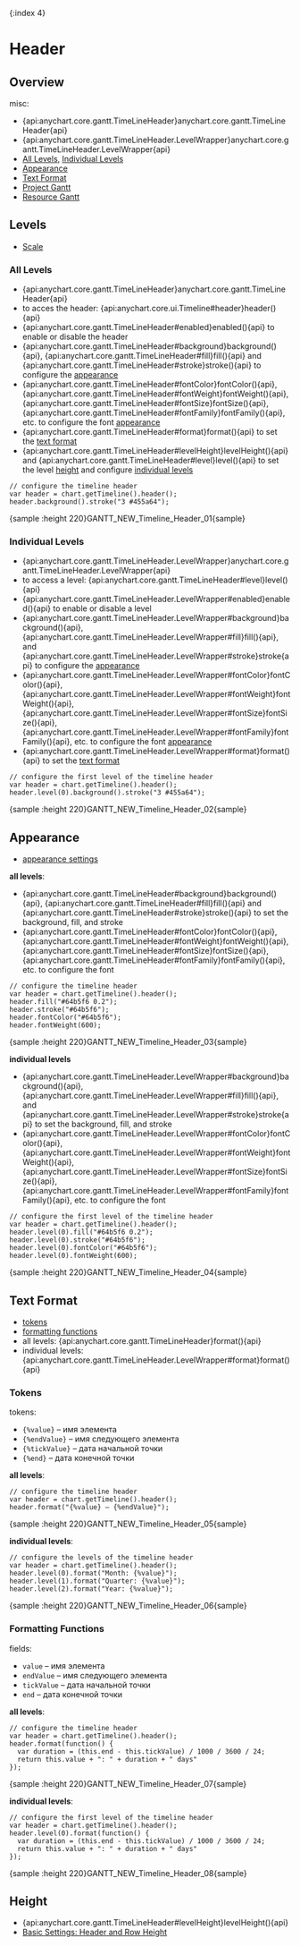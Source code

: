 {:index 4}
# Header

## Overview

misc:

* {api:anychart.core.gantt.TimeLineHeader}anychart.core.gantt.TimeLineHeader{api}
* {api:anychart.core.gantt.TimeLineHeader.LevelWrapper}anychart.core.gantt.TimeLineHeader.LevelWrapper{api}
* [All Levels](#all_levels), [Individual Levels](#individual_levels)
* [Appearance](#appearance)
* [Text Format](#text_format)
* [Project Gantt](../Project_Chart)
* [Resource Gantt](../Resource_Chart)

## Levels

* [Scale](Scale)

### All Levels

* {api:anychart.core.gantt.TimeLineHeader}anychart.core.gantt.TimeLineHeader{api}
* to acces the header: {api:anychart.core.ui.Timeline#header}header(){api}
* {api:anychart.core.gantt.TimeLineHeader#enabled}enabled(){api} to enable or disable the header
* {api:anychart.core.gantt.TimeLineHeader#background}background(){api}, {api:anychart.core.gantt.TimeLineHeader#fill}fill(){api} and {api:anychart.core.gantt.TimeLineHeader#stroke}stroke(){api} to configure the [appearance](#appearance)
* {api:anychart.core.gantt.TimeLineHeader#fontColor}fontColor(){api}, {api:anychart.core.gantt.TimeLineHeader#fontWeight}fontWeight(){api},
{api:anychart.core.gantt.TimeLineHeader#fontSize}fontSize(){api}, {api:anychart.core.gantt.TimeLineHeader#fontFamily}fontFamily(){api}, etc. to configure the font [appearance](#appearance)
* {api:anychart.core.gantt.TimeLineHeader#format}format(){api} to set the [text format](#text_format)
* {api:anychart.core.gantt.TimeLineHeader#levelHeight}levelHeight(){api} and {api:anychart.core.gantt.TimeLineHeader#level}level(){api} to set the level [height](#height) and configure [individual levels](#individual_levels)


```
// configure the timeline header
var header = chart.getTimeline().header();
header.background().stroke("3 #455a64");
```

{sample :height 220}GANTT\_NEW\_Timeline\_Header\_01{sample}

### Individual Levels

* {api:anychart.core.gantt.TimeLineHeader.LevelWrapper}anychart.core.gantt.TimeLineHeader.LevelWrapper{api}
* to access a level: {api:anychart.core.gantt.TimeLineHeader#level}level(){api}
* {api:anychart.core.gantt.TimeLineHeader.LevelWrapper#enabled}enabled(){api} to enable or disable a level
* {api:anychart.core.gantt.TimeLineHeader.LevelWrapper#background}background(){api}, {api:anychart.core.gantt.TimeLineHeader.LevelWrapper#fill}fill(){api}, and {api:anychart.core.gantt.TimeLineHeader.LevelWrapper#stroke}stroke{api} to configure the [appearance](#appearance)
* {api:anychart.core.gantt.TimeLineHeader.LevelWrapper#fontColor}fontColor(){api}, {api:anychart.core.gantt.TimeLineHeader.LevelWrapper#fontWeight}fontWeight(){api}, {api:anychart.core.gantt.TimeLineHeader.LevelWrapper#fontSize}fontSize(){api}, {api:anychart.core.gantt.TimeLineHeader.LevelWrapper#fontFamily}fontFamily(){api}, etc. to configure the font [appearance](#appearance)
* {api:anychart.core.gantt.TimeLineHeader.LevelWrapper#format}format(){api} to set the [text format](#text_format)


```
// configure the first level of the timeline header
var header = chart.getTimeline().header();
header.level(0).background().stroke("3 #455a64");
```

{sample :height 220}GANTT\_NEW\_Timeline\_Header\_02{sample}

## Appearance

* [appearance settings](../../Appearance_Settings) 

**all levels**:

* {api:anychart.core.gantt.TimeLineHeader#background}background(){api}, {api:anychart.core.gantt.TimeLineHeader#fill}fill(){api} and {api:anychart.core.gantt.TimeLineHeader#stroke}stroke(){api} to set the background, fill, and stroke
* {api:anychart.core.gantt.TimeLineHeader#fontColor}fontColor(){api}, {api:anychart.core.gantt.TimeLineHeader#fontWeight}fontWeight(){api},
{api:anychart.core.gantt.TimeLineHeader#fontSize}fontSize(){api}, {api:anychart.core.gantt.TimeLineHeader#fontFamily}fontFamily(){api}, etc. to configure the font


```
// configure the timeline header
var header = chart.getTimeline().header();
header.fill("#64b5f6 0.2");
header.stroke("#64b5f6");
header.fontColor("#64b5f6");
header.fontWeight(600);
```

{sample :height 220}GANTT\_NEW\_Timeline\_Header\_03{sample}

**individual levels**

* {api:anychart.core.gantt.TimeLineHeader.LevelWrapper#background}background(){api}, {api:anychart.core.gantt.TimeLineHeader.LevelWrapper#fill}fill(){api}, and {api:anychart.core.gantt.TimeLineHeader.LevelWrapper#stroke}stroke{api} to set the background, fill, and stroke
* {api:anychart.core.gantt.TimeLineHeader.LevelWrapper#fontColor}fontColor(){api}, {api:anychart.core.gantt.TimeLineHeader.LevelWrapper#fontWeight}fontWeight(){api}, {api:anychart.core.gantt.TimeLineHeader.LevelWrapper#fontSize}fontSize(){api}, {api:anychart.core.gantt.TimeLineHeader.LevelWrapper#fontFamily}fontFamily(){api}, etc. to configure the font


```
// configure the first level of the timeline header
var header = chart.getTimeline().header();
header.level(0).fill("#64b5f6 0.2");
header.level(0).stroke("#64b5f6");
header.level(0).fontColor("#64b5f6");
header.level(0).fontWeight(600);
```

{sample :height 220}GANTT\_NEW\_Timeline\_Header\_04{sample}

## Text Format

* [tokens](../../Common_Settings/Text_Formatters#string_tokens)
* [formatting functions](../../Common_Settings/Text_Formatters#formatting_functions)
* all levels: {api:anychart.core.gantt.TimeLineHeader}format(){api}
* individual levels: {api:anychart.core.gantt.TimeLineHeader.LevelWrapper#format}format(){api}

### Tokens

tokens:

* `{%value}` – имя элемента
* `{%endValue}` – имя следующего элемента
* `{%tickValue}` – дата начальной точки
* `{%end}` – дата конечной точки


**all levels**:

```
// configure the timeline header
var header = chart.getTimeline().header();
header.format("{%value} – {%endValue}");
```

{sample :height 220}GANTT\_NEW\_Timeline\_Header\_05{sample}

**individual levels**:

```
// configure the levels of the timeline header
var header = chart.getTimeline().header();
header.level(0).format("Month: {%value}");
header.level(1).format("Quarter: {%value}");
header.level(2).format("Year: {%value}");
```

{sample :height 220}GANTT\_NEW\_Timeline\_Header\_06{sample}

### Formatting Functions

fields:

* `value` – имя элемента
* `endValue` – имя следующего элемента
* `tickValue` – дата начальной точки
* `end` – дата конечной точки

**all levels**:

```
// configure the timeline header
var header = chart.getTimeline().header();
header.format(function() {
  var duration = (this.end - this.tickValue) / 1000 / 3600 / 24;
  return this.value + ": " + duration + " days"
});
```

{sample :height 220}GANTT\_NEW\_Timeline\_Header\_07{sample}

**individual levels**:

```
// configure the first level of the timeline header
var header = chart.getTimeline().header();
header.level(0).format(function() {
  var duration = (this.end - this.tickValue) / 1000 / 3600 / 24;
  return this.value + ": " + duration + " days"
});
```

{sample :height 220}GANTT\_NEW\_Timeline\_Header\_08{sample}

## Height

* {api:anychart.core.gantt.TimeLineHeader#levelHeight}levelHeight(){api} 
* [Basic Settings: Header and Row Height](../Basic_Settings#header_and_row_height)